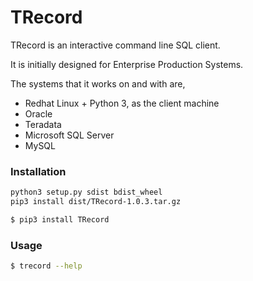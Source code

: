 # TRecord
TRecord is an interactive command line SQL client.

It is initially designed for Enterprise Production Systems.

The systems that it works on and with are,
  - Redhat Linux + Python 3, as the client machine
  - Oracle
  - Teradata
  - Microsoft SQL Server
  - MySQL

### Installation
```sh
python3 setup.py sdist bdist_wheel
pip3 install dist/TRecord-1.0.3.tar.gz
```

```sh
$ pip3 install TRecord
```


### Usage

```sh
$ trecord --help
```
